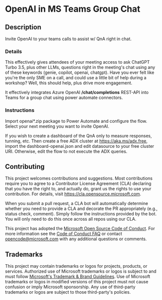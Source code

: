 # OpenAI in MS Teams Group Chat

## Description

Invite OpenAI to your teams calls to assist w/ QnA right in chat.

### Details

This effectively gives attendees of your meeting access to ask ChatGPT Turbo 3.5, plus other LLMs, questions right in the meeting's chat using any of these keywords (genie, copilot, openai, chatgpt). Have you ever felt like you're the only SME on a call, and could use a little bit of help during a workshop? Well, this should help, plus drive more engagement.

It effectively integrates Azure OpenAI **/chat/completions** REST-API into Teams for a group chat using power automate connectors. 

### Instructions

Import openai*.zip package to Power Automate and configure the flow. Select your next meeting you want to invite OpenAI. 

If you wish to create a dashboard of the QnA only to measure responses, tunning, etc. Then create a free ADX cluster at https://aka.ms/adx.free, import the dashboard-openai.json and edit datasource to your free cluster URI. Otherwise, edit the flow to not execute the ADX queries.


## Contributing

This project welcomes contributions and suggestions.  Most contributions require you to agree to a
Contributor License Agreement (CLA) declaring that you have the right to, and actually do, grant us
the rights to use your contribution. For details, visit https://cla.opensource.microsoft.com.

When you submit a pull request, a CLA bot will automatically determine whether you need to provide
a CLA and decorate the PR appropriately (e.g., status check, comment). Simply follow the instructions
provided by the bot. You will only need to do this once across all repos using our CLA.

This project has adopted the [Microsoft Open Source Code of Conduct](https://opensource.microsoft.com/codeofconduct/).
For more information see the [Code of Conduct FAQ](https://opensource.microsoft.com/codeofconduct/faq/) or
contact [opencode@microsoft.com](mailto:opencode@microsoft.com) with any additional questions or comments.

## Trademarks

This project may contain trademarks or logos for projects, products, or services. Authorized use of Microsoft 
trademarks or logos is subject to and must follow 
[Microsoft's Trademark & Brand Guidelines](https://www.microsoft.com/en-us/legal/intellectualproperty/trademarks/usage/general).
Use of Microsoft trademarks or logos in modified versions of this project must not cause confusion or imply Microsoft sponsorship.
Any use of third-party trademarks or logos are subject to those third-party's policies.
